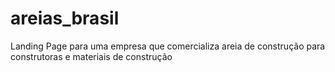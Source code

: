 # areias_brasil
Landing Page para uma empresa que comercializa areia de construção para construtoras e materiais de construção

